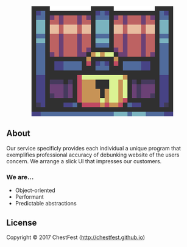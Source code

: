 <html><div align="center"><center><img src="/Display/Images/ChestFest.gif" style="w3-image" id="img" alt="Chest"></center></div></html>


## About
Our service specificly provides each individual a unique program that exemplifies professional accuracy of debunking website of the users concern. We arrange a slick UI that impresses our customers.
### We are...
- Object-oriented
- Performant
- Predictable abstractions

## License
Copyright © 2017 ChestFest (http://chestfest.github.io)

